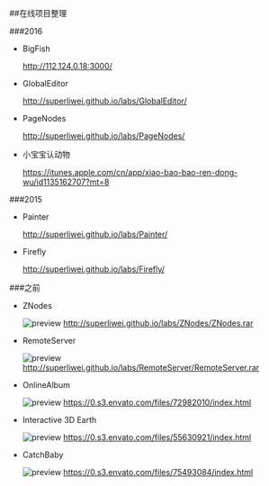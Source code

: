 ##在线项目整理

###2016

* BigFish

    http://112.124.0.18:3000/

* GlobalEditor

    http://superliwei.github.io/labs/GlobalEditor/

* PageNodes

    http://superliwei.github.io/labs/PageNodes/

* 小宝宝认动物

    https://itunes.apple.com/cn/app/xiao-bao-bao-ren-dong-wu/id1135162707?mt=8

###2015

* Painter

	http://superliwei.github.io/labs/Painter/

* Firefly

    http://superliwei.github.io/labs/Firefly/

###之前

* ZNodes

    ![preview](http://superliwei.github.io/labs/ZNodes/preview.png)
	http://superliwei.github.io/labs/ZNodes/ZNodes.rar

* RemoteServer

    ![preview](http://superliwei.github.io/labs/RemoteServer/preview.png)
	http://superliwei.github.io/labs/RemoteServer/RemoteServer.rar

* OnlineAlbum

    ![preview](http://superliwei.github.io/labs/OnlineAlbum/preview.jpg)
    https://0.s3.envato.com/files/72982010/index.html

* Interactive 3D Earth

    ![preview](http://superliwei.github.io/labs/EarthPrj/preview.jpg)
    https://0.s3.envato.com/files/55630921/index.html

* CatchBaby

    ![preview](http://superliwei.github.io/labs/CatchBaby/preview.jpg)
    https://0.s3.envato.com/files/75493084/index.html